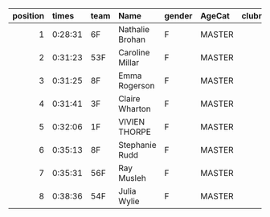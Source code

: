 |   position | times   | team   | Name            | gender   | AgeCat   |   clubnumber | Club name             | Website                                    |   finishPosition |
|-----------:|:--------|:-------|:----------------|:---------|:---------|-------------:|:----------------------|:-------------------------------------------|-----------------:|
|          1 | 0:28:31 | 6F     | Nathalie Brohan | F        | MASTER   |            6 | Cambuslang Harriers   | https://cambuslangharriers.org/            |               37 |
|          2 | 0:31:23 | 53F    | Caroline Millar | F        | MASTER   |           53 | Troon Tortoises       | http://troontortoises.co.uk                |               66 |
|          3 | 0:31:25 | 8F     | Emma Rogerson   | F        | MASTER   |            8 | Bellahouston Harriers | http://www.bellahoustonharriers.co.uk/     |               67 |
|          4 | 0:31:41 | 3F     | Claire Wharton  | F        | MASTER   |            3 | Bellahouston RR       | https://www.bellahoustonroadrunners.co.uk/ |               69 |
|          5 | 0:32:06 | 1F     | VIVIEN THORPE   | F        | MASTER   |            1 | East Kilbride AC      | http://www.ekac.org.uk/                    |               73 |
|          6 | 0:35:13 | 8F     | Stephanie Rudd  | F        | MASTER   |            8 | Bellahouston Harriers | http://www.bellahoustonharriers.co.uk/     |               89 |
|          7 | 0:35:31 | 56F    | Ray Musleh      | F        | MASTER   |           56 | West End RR           | https://www.westendroadrunners.co.uk/      |               92 |
|          8 | 0:38:36 | 54F    | Julia Wylie     | F        | MASTER   |           54 | VP-Glasgow            | https://www.vp-glasgow.com                 |               97 |